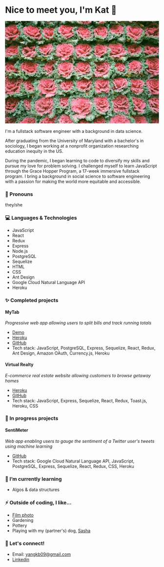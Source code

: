 # Nice to meet you, I'm Kat :dizzy:

<img src="/public/cabbages.jpg" alt="Wall of cabbages in Shanghai, China" id="cabbages"/>

I'm a fullstack software engineer with a background in data science.

After graduating from the University of Maryland with a bachelor's in sociology, I began working at a nonprofit organization researching education inequity in the US.

During the pandemic, I began learning to code to diversify my skills and pursue my love for problem solving. I challenged myself to learn JavaScript through the Grace Hopper Program, a 17-week immersive fullstack program. I bring a background in social science to software engineering with a passion for making the world more equitable and accessible.

### :blossom: Pronouns
they/she

### :computer: Languages & Technologies
* JavaScript
* React 
* Redux 
* Express
* Node.js
* PostgreSQL
* Sequelize
* HTML
* CSS
* Ant Design
* Google Cloud Natural Language API
* Heroku

### :sparkles: Completed projects
#### MyTab
*Progressive web app allowing users to split bills and track running totals*
* [Demo](https://www.youtube.com/watch?v=2W1JQJa7L5c&list=PLx0iOsdUOUmnwv1vrUcoOhP736-omYGMN&index=6&ab_channel=FullstackAcademy)
* [Heroku](https://mytab-ghp.herokuapp.com/signup)
* [GitHub](https://github.com/yangkb09/MyTab)
* Tech stack: JavaScript, PostgreSQL, Express, Sequelize, React, Redux, Ant Design, Amazon OAuth, Currency.js, Heroku

#### Virtual Realty
*E-commerce real estate website allowing customers to browse getaway homes*
* [Heroku](https://virtual-realty.herokuapp.com/)
* [GitHub](https://github.com/yangkb09/GraceShopper)
* Tech stack: JavaScript, Express, Sequelize, React, Redux, Toast.js, Heroku, CSS


### 🌱 In progress projects
#### SentiMeter
*Web app enabling users to gauge the sentiment of a Twitter user's tweets using machine learning*
* [GitHub](https://github.com/yangkb09/SentiMeter)
* Tech stack: Google Cloud Natural Language API, JavaScript, PostgreSQL, Express, Sequelize, React, Redux, CSS, Heroku

### 🔭 I’m currently learning
* Algos & data structures

### :zap: Outside of coding, I like...
* [Film photo](https://photos.app.goo.gl/u1BFwkHdZuSideYF6)
* Gardening
* Pottery
* Playing with my (partner's) dog, [Sasha](https://photos.app.goo.gl/egZCirMfkPbbGYCU8)

### :email: Let's connect!
* Email: yangkb09@gmail.com
* [Linkedin](https://www.linkedin.com/in/yangkb09/)
